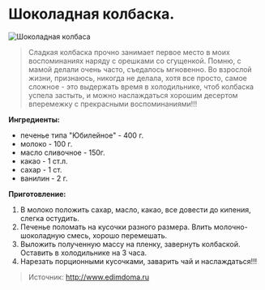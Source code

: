 # Шоколадная колбаска.
![Шоколадная колбаса](/images/Kulinar/Desert/shokoladnaya-kolbaska_1.jpg 'Шоколадная колбаса')

> Сладкая колбаска прочно занимает первое место в моих воспоминаниях наряду с орешками со сгущенкой. Помню, с мамой делали очень часто, съедалось мгновенно. Во взрослой жизни, признаюсь, никогда не делала, хотя все просто, самое сложное - это выдержать время в холодильнике, чтоб колбаска успела застыть, и можно наслаждаться хорошим десертом вперемежку с прекрасными воспоминаниями!!!

**Ингредиенты:**

- печенье типа "Юбилейное" - 400 г.
- молоко - 100 г.
- масло сливочное - 150г.
- какао - 1 ст.л.
- сахар - 1 ст.
- ванилин - 2 г.

**Приготовление:**

1. В молоко положить сахар, масло, какао, все довести до кипения, слегка остудить.
2. Печенье поломать на кусочки разного размера. Влить молочно-шоколадную смесь, хорошо перемешать.
3. Выложить полученную массу на пленку, завернуть колбаской. Оставить в холодильнике на 3 часа.
4. Нарезать порционными кусочками, заварить чай и наслаждаться!!!

> Источник: http://www.edimdoma.ru
